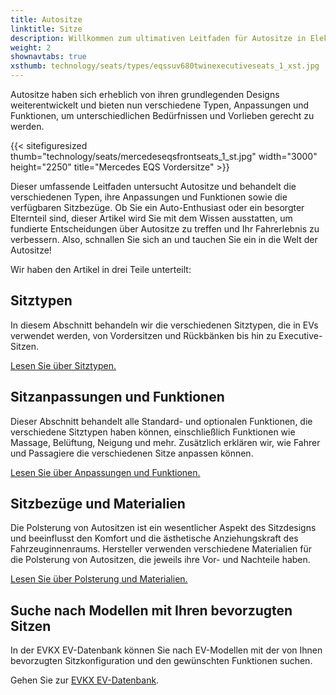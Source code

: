 ```yaml
---
title: Autositze
linktitle: Sitze
description: Willkommen zum ultimativen Leitfaden für Autositze in Elektrofahrzeugen (EVs)! Da wir viel Zeit in unseren Fahrzeugen verbringen, spielen die Sitze, in denen wir sitzen, eine entscheidende Rolle für Komfort, Unterstützung und Sicherheit während unserer Fahrten.
weight: 2
shownavtabs: true
xsthumb: technology/seats/types/eqssuv680twinexecutiveseats_1_xst.jpg
---
```

<!-- markdownlint-disable MD033 -->

Autositze haben sich erheblich von ihren grundlegenden Designs weiterentwickelt und bieten nun verschiedene Typen, Anpassungen und Funktionen, um unterschiedlichen Bedürfnissen und Vorlieben gerecht zu werden.

{{< sitefiguresized thumb="technology/seats/mercedeseqsfrontseats_1_st.jpg" width="3000" height="2250" title="Mercedes EQS Vordersitze" >}}

Dieser umfassende Leitfaden untersucht Autositze und behandelt die verschiedenen Typen, ihre Anpassungen und Funktionen sowie die verfügbaren Sitzbezüge. Ob Sie ein Auto-Enthusiast oder ein besorgter Elternteil sind, dieser Artikel wird Sie mit dem Wissen ausstatten, um fundierte Entscheidungen über Autositze zu treffen und Ihr Fahrerlebnis zu verbessern. Also, schnallen Sie sich an und tauchen Sie ein in die Welt der Autositze!

Wir haben den Artikel in drei Teile unterteilt:

## Sitztypen

In diesem Abschnitt behandeln wir die verschiedenen Sitztypen, die in EVs verwendet werden, von Vordersitzen und Rückbänken bis hin zu Executive-Sitzen.

[Lesen Sie über Sitztypen.](types/)

## Sitzanpassungen und Funktionen

Dieser Abschnitt behandelt alle Standard- und optionalen Funktionen, die verschiedene Sitztypen haben können, einschließlich Funktionen wie Massage, Belüftung, Neigung und mehr. Zusätzlich erklären wir, wie Fahrer und Passagiere die verschiedenen Sitze anpassen können.

[Lesen Sie über Anpassungen und Funktionen.](adjustment/)

## Sitzbezüge und Materialien

Die Polsterung von Autositzen ist ein wesentlicher Aspekt des Sitzdesigns und beeinflusst den Komfort und die ästhetische Anziehungskraft des Fahrzeuginnenraums. Hersteller verwenden verschiedene Materialien für die Polsterung von Autositzen, die jeweils ihre Vor- und Nachteile haben.

[Lesen Sie über Polsterung und Materialien.](materials/)

## Suche nach Modellen mit Ihren bevorzugten Sitzen

In der EVKX EV-Datenbank können Sie nach EV-Modellen mit der von Ihnen bevorzugten Sitzkonfiguration und den gewünschten Funktionen suchen.

Gehen Sie zur [EVKX EV-Datenbank](../../evsearch/).
